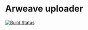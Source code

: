 Arweave uploader
===

[![Build Status](https://travis-ci.com/bonifaty/arweave-uploader.svg?branch=master)](https://travis-ci.com/bonifaty/arweave-uploader)
